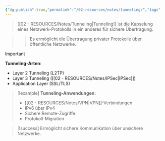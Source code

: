 ```yaml
---
{"dg-publish":true,"permalink":"/02-resources/notes/tunneling/","tags":["netzwerk/protokolle","sicherheit/kapselung"],"noteIcon":"","updated":"2025-09-16T23:41:26.887+02:00"}
---
```



>[[02 - RESOURCES/Notes/Tunneling\|Tunneling]] ist die Kapselung eines Netzwerk-Protokolls in ein anderes für sichere Übertragung.

>>Es ermöglicht die Übertragung privater Protokolle über öffentliche Netzwerke.

>[!important] 
>**Tunneling-Arten:**
>- Layer 2 Tunneling (L2TP)
>- Layer 3 Tunneling ([[02 - RESOURCES/Notes/IPSec\|IPSec]])
>- Application Layer (SSL/TLS)

>[!example] 
>**Tunneling-Anwendungen:**
>- [[02 - RESOURCES/Notes/VPN\|VPN]]-Verbindungen
>- IPv6 über IPv4
>- Sichere Remote-Zugriffe
>- Protokoll-Migration

>[!success] 
>Ermöglicht sichere Kommunikation über unsichere Netzwerke.